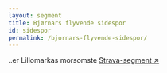 ```yaml
---
layout: segment
title: Bjørnars flyvende sidespor
id: sidespor
permalink: /bjornars-flyvende-sidespor/
---
```


..er Lillomarkas morsomste [Strava-segment ↗️](https://www.strava.com/segments/15273787)